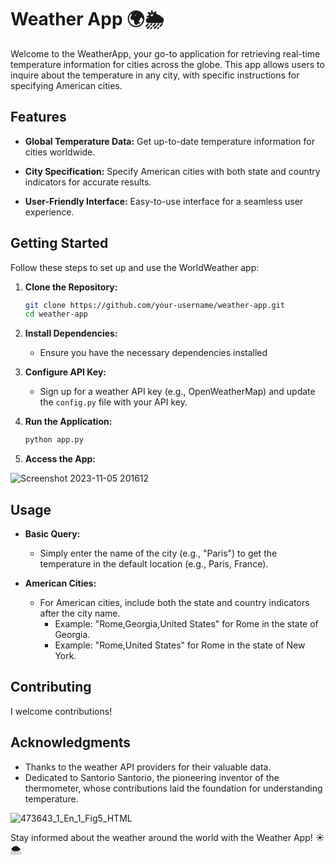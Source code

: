 # Weather App 🌍🌦️

Welcome to the WeatherApp, your go-to application for retrieving real-time temperature information for cities across the globe. This app allows users to inquire about the temperature in any city, with specific instructions for specifying American cities.

## Features

- **Global Temperature Data:** Get up-to-date temperature information for cities worldwide.

- **City Specification:** Specify American cities with both state and country indicators for accurate results.

- **User-Friendly Interface:** Easy-to-use interface for a seamless user experience.

## Getting Started

Follow these steps to set up and use the WorldWeather app:

1. **Clone the Repository:**
    ```bash
    git clone https://github.com/your-username/weather-app.git
    cd weather-app
    ```

2. **Install Dependencies:**
    - Ensure you have the necessary dependencies installed



3. **Configure API Key:**
    - Sign up for a weather API key (e.g., OpenWeatherMap) and update the `config.py` file with your API key.

4. **Run the Application:**
    ```bash
    python app.py
    ```

5. **Access the App:**
   
![Screenshot 2023-11-05 201612](https://github.com/gjzuloaga/Weather-App/assets/119768381/e923505c-ed03-4a9d-aaa0-b1fde0dbc79a)

## Usage

- **Basic Query:**
    - Simply enter the name of the city (e.g., "Paris") to get the temperature in the default location (e.g., Paris, France).

- **American Cities:**
    - For American cities, include both the state and country indicators after the city name.
        - Example: "Rome,Georgia,United States" for Rome in the state of Georgia.
        - Example: "Rome,United States" for Rome in the state of New York.

## Contributing

I welcome contributions!


## Acknowledgments

- Thanks to the weather API providers for their valuable data.
- Dedicated to Santorio Santorio, the pioneering inventor of the thermometer, whose contributions laid the foundation for understanding temperature.

![473643_1_En_1_Fig5_HTML](https://github.com/gjzuloaga/Weather-App/assets/119768381/dc69f00e-9a05-4eae-b837-7819ccef3b7d)


Stay informed about the weather around the world with the Weather App! ☀️🌨️



